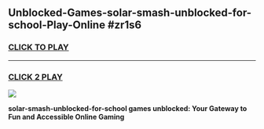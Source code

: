 
## Unblocked-Games-solar-smash-unblocked-for-school-Play-Online #zr1s6
<h3>
<a href="https://news.freeplayer.one?title=solar-smash-unblocked-for-school&ref=3">CLICK TO PLAY</a></h3>
<hr>

<h3>
<a href="https://news.freeplayer.one?title=solar-smash-unblocked-for-school&ref=3">CLICK 2 PLAY</a>
  
</h3>

<a href="https://news.freeplayer.one?title=solar-smash-unblocked-for-school&ref=3"><img src="https://clearcache.store/games.png"></a>


**solar-smash-unblocked-for-school games unblocked: Your Gateway to Fun and Accessible Online Gaming**
